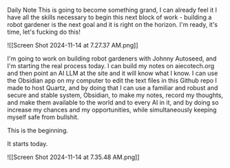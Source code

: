 Daily Note
This is going to become something grand, I can already feel it
I have all the skills necessary to begin this next block of work - building a robot gardener is the next goal and it is right on the horizon. I'm ready, it's time, let's fucking do this!

![[Screen Shot 2024-11-14 at 7.27.37 AM.png]]

I'm going to work on building robot gardeners with Johnny Autoseed, and I'm starting the real process today.
I can build my notes on aiecotech.org and then point an AI LLM at the site and it will know what I know.
I can use the Obsidian app on my computer to edit the text files in this Github repo I made to host Quartz, and by doing that I can use a familiar and robust and secure and stable system, Obsidian, to make my notes, record my thoughts, and make them available to the world and to every AI in it, and by doing so increase my chances and my opportunities, while simultaneously keeping myself safe from bullshit.

This is the beginning. 

It starts today.

![[Screen Shot 2024-11-14 at 7.35.48 AM.png]]

